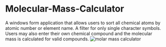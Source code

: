 # Molecular-Mass-Calculator

A windows form application that allows users to sort all chemical atoms by atomic number or element name.  A filter for only single character symbols.
Users may also enter their own chemical compound and the molecular mass is calculated for valid compounds.
![molar mass calculator](https://user-images.githubusercontent.com/21131519/36220851-5969116c-1179-11e8-9269-69cf13000fb6.png)
